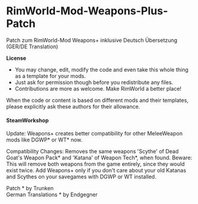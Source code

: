 # RimWorld-Mod-Weapons-Plus-Patch
Patch zum RimWorld-Mod Weapons+ inklusive Deutsch Übersetzung (GER/DE Translation) 

<b>License</b>
- You may change, edit, modify the code and even take this whole thing as a template for your mods.
- Just ask for permission though before you redistribute any files.
- Contributions are more as welcome. Make RimWorld a better place!

When the code or content is based on different mods and their templates, please explicitly ask these authors for their allowance.

#### SteamWorkshop

Update: Weapons+ creates better compatibility for other MeleeWeapon mods like DGWP* or WT* now.

Compatibility Changes: Removes the same weapons 'Scythe' of Dead Goat's Weapon Pack* and 'Katana' of Weapon Tech*, when found.
Beware: This will remove both weapons from the game entirely, since they would exist twice. Add Weapons+ only if you don't care about your old Katanas and Scythes on your savegames with DGWP or WT installed.

Patch * by Trunken<br>
German Translations * by Endgegner<br>
